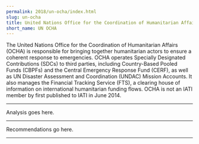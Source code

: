 ```yaml
---
permalink: 2018/un-ocha/index.html
slug: un-ocha
title: United Nations Office for the Coordination of Humanitarian Affairs (UN OCHA)
short_name: UN OCHA
---
```


The United Nations Office for the Coordination of Humanitarian Affairs (OCHA) is responsible for bringing together humanitarian actors to ensure a coherent response to emergencies. OCHA operates Specially Designated Contributions (SDCs) to third parties, including Country-Based Pooled Funds (CBPFs) and the Central Emergency Response Fund (CERF), as well as UN Disaster Assessment and Coordination (UNDAC) Mission Accounts. It also manages the Financial Tracking Service (FTS), a clearing house of information on international humanitarian funding flows. OCHA is not an IATI member by first published to IATI in June 2014.

---

Analysis goes here.

---

Recommendations go here.

---
